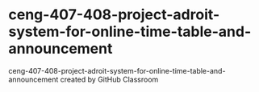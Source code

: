 # ceng-407-408-project-adroit-system-for-online-time-table-and-announcement
ceng-407-408-project-adroit-system-for-online-time-table-and-announcement created by GitHub Classroom
